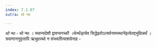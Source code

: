 ```yaml
---
index: 7.1.87
sutra: थो न्थः

---
```

_थो न्थः_ - थो न्थः । स्थान्यदेशौ द्वावप्यनच्कौ ।थेर्न्थः॑इत्येव सिद्धेइतोऽत्सर्वनामस्थाने॑इत्येतद्दभुक्षिन्नर्थं । त्रयाणाननुवृत्तापि ऋभुक्षस्थो न संभवतीत्याशयेनाह -